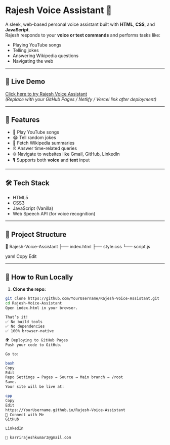 # Rajesh Voice Assistant 🤖

A sleek, web-based personal voice assistant built with **HTML**, **CSS**, and **JavaScript**.  
Rajesh responds to your **voice or text commands** and performs tasks like:

- Playing YouTube songs
- Telling jokes
- Answering Wikipedia questions
- Navigating the web

---

## 🚀 Live Demo

[Click here to try Rajesh Voice Assistant](https://your-deployment-link.com)  
*(Replace with your GitHub Pages / Netlify / Vercel link after deployment)*

---

## 🧰 Features

- 🎵 Play YouTube songs
- 😂 Tell random jokes
- 📖 Fetch Wikipedia summaries
- ⏰ Answer time-related queries
- 🌐 Navigate to websites like Gmail, GitHub, LinkedIn
- 🎙️ Supports both **voice** and **text** input

---

## 🛠️ Tech Stack

- HTML5
- CSS3
- JavaScript (Vanilla)
- Web Speech API (for voice recognition)

---

## 📂 Project Structure

📁 Rajesh-Voice-Assistant
├── index.html
├── style.css
└── script.js

yaml
Copy
Edit

---

## 🚩 How to Run Locally

1. **Clone the repo:**

```bash
git clone https://github.com/YourUsername/Rajesh-Voice-Assistant.git
cd Rajesh-Voice-Assistant
Open index.html in your browser.

That’s it!
✅ No build tools
✅ No dependencies
✅ 100% browser-native

🌍 Deploying to GitHub Pages
Push your code to GitHub.

Go to:

bash
Copy
Edit
Repo Settings → Pages → Source → Main branch → /root
Save.
Your site will be live at:

cpp
Copy
Edit
https://YourUsername.github.io/Rajesh-Voice-Assistant
🤝 Connect with Me
GitHub

LinkedIn

📧 karrirajeshkumar3@gmail.com
